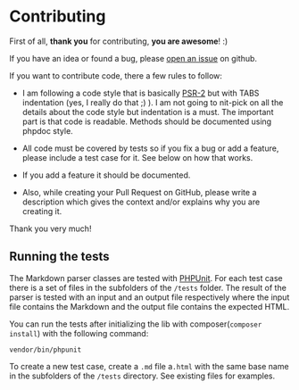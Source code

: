 Contributing
============

First of all, **thank you** for contributing, **you are awesome**! :)

If you have an idea or found a bug, please [open an issue](https://github.com/cebe/markdown/issues/new) on github.

If you want to contribute code, there a few rules to follow:

- I am following a code style that is basically [PSR-2](https://www.php-fig.org/psr/psr-2/) but with TABS indentation (yes, I really do that ;) ).
  I am not going to nit-pick on all the details about the code style but indentation is a must. The important part is that code is readable.
  Methods should be documented using phpdoc style.

- All code must be covered by tests so if you fix a bug or add a feature, please include a test case for it. See below on how that works.

- If you add a feature it should be documented.

- Also, while creating your Pull Request on GitHub, please write a description
  which gives the context and/or explains why you are creating it.

Thank you very much!


Running the tests
-----------------

The Markdown parser classes are tested with [PHPUnit](https://phpunit.de/). For each test case there is a set of files in
the subfolders of the `/tests` folder. The result of the parser is tested with an input and an output file respectively
where the input file contains the Markdown and the output file contains the expected HTML.

You can run the tests after initializing the lib with composer(`composer install`) with the following command:

	vendor/bin/phpunit

To create a new test case, create a `.md` file a`.html` with the same base name in the subfolders of
the `/tests` directory. See existing files for examples.
